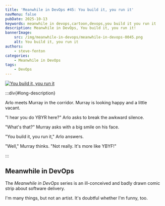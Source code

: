 ```yaml
---
title: 'Meanwhile in DevOps #45: You build it, you run it'
navMenu: false
pubDate: 2025-10-13
keywords: meanwhile in devops,cartoon,devops,you build it you run it
description: Meanwhile in DevOps, You build it, you run it!
bannerImage:
    src: /img/meanwhile-in-devops/meanwhile-in-devops-0045.png
    alt: You build it, you run it
authors:
    - steve-fenton
categories:
    - Meanwhile in DevOps
tags:
    - DevOps
---
```


<a href="#long-description">
<img src="/img/meanwhile-in-devops/meanwhile-in-devops-0045.png" alt="You build it, you run it" />
</a>

:::div{#long-description}

Arlo meets Murray in the corridor. Murray is looking happy and a little vacant.

"I hear you do YBYR here?" Arlo asks to break the awkward silence.

"What's that?" Murray asks with a big smile on his face.

"You build it, you run it," Arlo answers.

"Well," Murray thinks. "Not really. It's more like YBYF!"

:::

## Meanwhile in DevOps

The *Meanwhile in DevOps* series is an ill-conceived and badly drawn comic strip about software delivery.

I'm many things, but not an artist. It's doubtful whether I'm funny, too.
